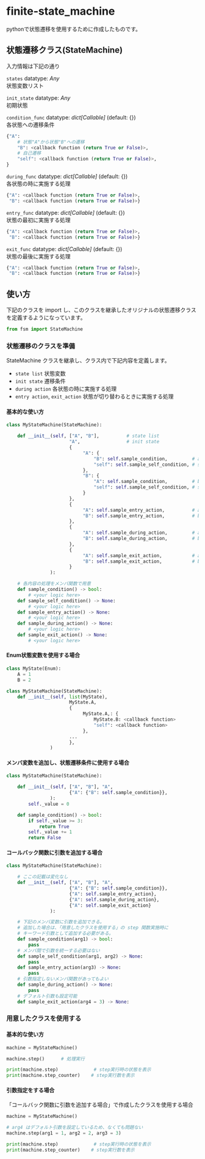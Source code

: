 # finite-state_machine

pythonで状態遷移を使用するために作成したものです。

## 状態遷移クラス(StateMachine)

入力情報は下記の通り

`states` datatype: *Any*  
状態変数リスト  

`init_state` datatype: *Any*  
初期状態  

`condition_func` datatype: *dict[Callable]* (default: {})  
各状態への遷移条件  

```python
{"A": 
    # 状態"A"から状態"B"への遷移
    "B": <callback function (return True or False)>,
    # 自己遷移
    "self": <callback function (return True or False)>,
}
```

`during_func` datatype: *dict[Callable]* (default: {})  
各状態の時に実施する処理  

```python
{"A": <callback function (return True or False)>,
 "B": <callback function (return True or False)>}
```

`entry_func` datatype: *dict[Callable]* (default: {})  
状態の最初に実施する処理  

```python
{"A": <callback function (return True or False)>,
 "B": <callback function (return True or False)>}
```

`exit_func` datatype: *dict[Callable]* (default: {})  
状態の最後に実施する処理  

```python
{"A": <callback function (return True or False)>,
 "B": <callback function (return True or False)>}
```

## 使い方

下記のクラスを import し、このクラスを継承したオリジナルの状態遷移クラスを定義するようになっています。

```python
from fsm import StateMachine
```

### 状態遷移のクラスを準備

StateMachine クラスを継承し、クラス内で下記内容を定義します。

- `state list` 状態変数
- `init state` 遷移条件
- `during action` 各状態の時に実施する処理
- `entry action`, `exit_action` 状態が切り替わるときに実施する処理

#### 基本的な使い方

```python
class MyStateMachine(StateMachine):

    def __init__(self, ["A", "B"],          # state list
                       "A",                 # init state
                       {
                            "A": {
                                "B": self.sample_condition,         # a to b transition condition
                                "self": self.sample_self_condition, # self transition condition
                            },
                            "B": {
                                "A": self.sample_condition,         # b to a transition condition
                                "self": self.sample_self_condition, # self transition condition
                            }
                       },
                       {
                            "A": self.sample_entry_action,          # a entry action callback
                            "B": self.sample_entry_action,          # b entry action callback
                       },
                       {
                            "A": self.sample_during_action,         # a during action callback
                            "B": self.sample_during_action,         # b during action callback
                       },
                       {
                            "A": self.sample_exit_action,           # a exit action callback
                            "B": self.sample_exit_action,           # b exit action callback
                       }
                ):

    # 各内容の処理をメンバ関数で用意
    def sample_condition() -> bool:
        # <your logic here>
    def sample_self_condition() -> None:
        # <your logic here>
    def sample_entry_action() -> None:
        # <your logic here>
    def sample_during_action() -> None:
        # <your logic here>
    def sample_exit_action() -> None:
        # <your logic here>
```

#### Enum状態変数を使用する場合

```python
class MyState(Enum):
    A = 1
    B = 2

class MyStateMachine(StateMachine):
    def __init__(self, list(MyState),
                       MyState.A,
                       {
                            MyState.A,: {
                                MyState.B: <callback function>
                                "self": <callback function>
                            },
                       ...
                       },
                )
```

#### メンバ変数を追加し、状態遷移条件に使用する場合

```python
class MyStateMachine(StateMachine):

    def __init__(self, ["A", "B"], "A",
                       {"A": {"B": self.sample_condition}},
                ):
        self._value = 0

    def sample_condition() -> bool:
        if self._value >= 3:
            return True
        self._value += 1
        return False
```

#### コールバック関数に引数を追加する場合

```python
class MyStateMachine(StateMachine):

    # ここの記載は変化なし
    def __init__(self, ["A", "B"], "A",
                       {"A": {"B": self.sample_condition}},
                       {"A": self.sample_entry_action},
                       {"A": self.sample_during_action},
                       {"A": self.sample_exit_action}
                ):

    # 下記のメンバ変数に引数を追加できる。
    # 追加した場合は、「用意したクラスを使用する」の step 関数実施時に
    # キーワード引数として追加する必要がある。
    def sample_condition(arg1) -> bool:
        pass
    # メンバ間で引数を統一する必要はない
    def sample_self_condition(arg1, arg2) -> None:
        pass
    def sample_entry_action(arg3) -> None:
        pass
    # 引数指定しないメンバ関数があってもよい
    def sample_during_action() -> None:
        pass
    # デフォルト引数も設定可能
    def sample_exit_action(arg4 = 3) -> None:
```

### 用意したクラスを使用する

#### 基本的な使い方

```python
machine = MyStateMachine()

machine.step()      # 処理実行

print(machine.step)             # step実行時の状態を表示
print(machine.step_counter)    # step実行数を表示
```

#### 引数指定をする場合

「コールバック関数に引数を追加する場合」で作成したクラスを使用する場合

```python
machine = MyStateMachine()

# arg4 はデフォルト引数を設定しているため、なくても問題ない
machine.step(arg1 = 1, arg2 = 2, arg3 = 3)

print(machine.step)             # step実行時の状態を表示
print(machine.step_counter)    # step実行数を表示
```